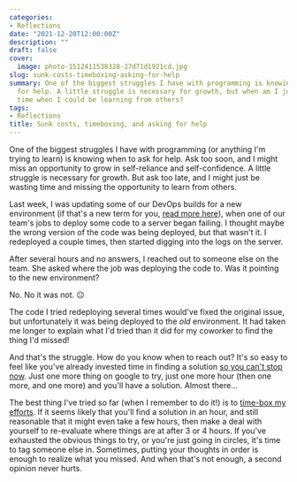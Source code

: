 ```yaml
---
categories:
- Reflections
date: "2021-12-20T12:00:00Z"
description: ""
draft: false
cover:
  image: photo-1512411538328-27d71d1921cd.jpg
slug: sunk-costs-timeboxing-asking-for-help
summary: One of the biggest struggles I have with programming is knowing when to ask
  for help. A little struggle is necessary for growth, but when am I just wasting
  time when I could be learning from others?
tags:
- Reflections
title: Sunk costs, timeboxing, and asking for help
---
```

One of the biggest struggles I have with programming (or anything I'm trying to learn) is knowing when to ask for help. Ask too soon, and I might miss an opportunity to grow in self-reliance and self-confidence. A little struggle is necessary for growth. But ask too late, and I might just be wasting time and missing the opportunity to learn from others.

Last week, I was updating some of our DevOps builds for a new environment (if that's a new term for you, [read more here](https://azure.microsoft.com/en-us/overview/what-is-devops)), when one of our team's jobs to deploy some code to a server began failing. I thought maybe the wrong version of the code was being deployed, but that wasn't it. I redeployed a couple times, then started digging into the logs on the server.

After several hours and no answers, I reached out to someone else on the team. She asked where the job was deploying the code to. Was it pointing to the new environment?

No. No it was not. 😐

The code I tried redeploying several times would've fixed the original issue, but unfortunately it was being deployed to the _old_ environment. It had taken me longer to explain what I'd tried than it did for my coworker to find the thing I'd missed!

And that's the struggle. How do you know when to reach out? It's so easy to feel like you've already invested time in finding a solution [so you can't stop now](https://thedecisionlab.com/biases/the-sunk-cost-fallacy/). Just one more thing on google to try, just one more hour (then one more, and one more) and you'll have a solution. Almost there...

The best thing I've tried so far (when I remember to do it!) is to [time-box my efforts](https://www.agilealliance.org/glossary/timebox). If it seems likely that you'll find a solution in an hour, and still reasonable that it might even take a few hours, then make a deal with yourself to re-evaluate where things are at after 3 or 4 hours. If you've exhausted the obvious things to try, or you're just going in circles, it's time to tag someone else in. Sometimes, putting your thoughts in order is enough to realize what you missed. And when that's not enough, a second opinion never hurts.